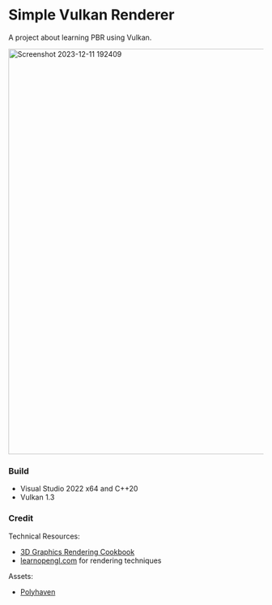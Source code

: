 # Simple Vulkan Renderer

A project about learning PBR using Vulkan. 

<img width="800" alt="Screenshot 2023-12-11 192409" src="https://github.com/azer89/HelloVulkan/assets/790432/89d84776-4faa-438e-adfe-65a03aa0c41e">

### Build
* Visual Studio 2022 x64 and C++20
* Vulkan 1.3

### Credit
Technical Resources:
* [3D Graphics Rendering Cookbook](https://github.com/PacktPublishing/3D-Graphics-Rendering-Cookbook)
* [learnopengl.com](https://learnopengl.com/) for rendering techniques

Assets:
* [Polyhaven](https://polyhaven.com/)
